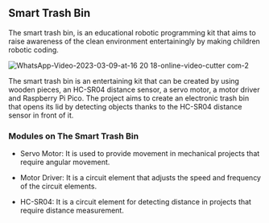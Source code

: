 ## Smart Trash Bin
The smart trash bin, is an educational robotic programming kit that aims to raise awareness of the clean environment entertainingly by making children robotic coding.


![WhatsApp-Video-2023-03-09-at-16 20 18-_online-video-cutter com_-_2_](https://user-images.githubusercontent.com/112697142/224038847-19bcb79b-5063-45bf-b491-c92ae60018c9.gif)

The smart trash bin is an entertaining kit that can be created by using wooden pieces, an HC-SR04 distance sensor, a servo motor, a motor driver and Raspberry Pi Pico. The project aims to create an electronic trash bin that opens its lid by detecting objects thanks to the HC-SR04 distance sensor in front of it.

### Modules on The Smart Trash Bin
- Servo Motor: It is used to provide movement in mechanical projects that require angular movement.

- Motor Driver: It is a circuit element that adjusts the speed and frequency of the circuit elements.

- HC-SR04: It is a circuit element for detecting distance in projects that require distance measurement. 

